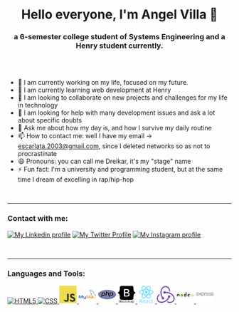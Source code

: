 <h1 align="center">Hello everyone, I'm Angel Villa 👋</h1>
<h3 align="center"> a 6-semester college student of Systems Engineering and a Henry student currently.</h3>

<br>
<br>

- 🔭 I am currently working on my life, focused on my future.
- 🌱 I am currently learning web development at Henry
- 👯 I am looking to collaborate on new projects and challenges for my life in technology
- 🤔 I am looking for help with many development issues and ask a lot about specific doubts
- 💬 Ask me about how my day is, and how I survive my daily routine
- 📫 How to contact me: well I have my email -> escarlata.2003@gmail.com, since I deleted networks so as not to procrastinate
- 😄 Pronouns: you can call me Dreikar, it's my "stage" name
- ⚡ Fun fact: I'm a university and programming student, but at the same time I dream of excelling in rap/hip-hop

<br> <hr>

<h3 align="left">Contact with me:</h3>
<p align="left">
<a href="https://www.linkedin.com/in/angel-david-villa-luján-396634255/" target="_blank"><img align="center" src="https://raw.githubusercontent.com/rahuldkjain/github-profile-readme-generator/master/src/images/icons/Social/linked-in-alt.svg" alt="My Linkedin profile" height="30" width="40" /></a>
<a href="https://twitter.com/advl_03" target="_blank"><img align="center" src="https://raw.githubusercontent.com/rahuldkjain/github-profile-readme-generator/master/src/images/icons/Social/twitter.svg" alt="My Twitter Profile" height="30" width="40" /></a>
<a href="https://www.instagram.com/_angeldvilla_/" target="_blank"><img align="center" src="https://raw.githubusercontent.com/rahuldkjain/github-profile-readme-generator/master/src/images/icons/Social/instagram.svg" alt="My Instagram profile" height="30" width="40" /></a>
</p>  

<br> <hr>

<h3 align="left">Languages and Tools:</h3>
<p align="left"> 

<a href="https://lenguajehtml.com/html/" target="_blank" rel="noreferrer"> 
<img src="https://www.vectorlogo.zone/logos/w3_html5/w3_html5-icon.svg" 
alt="HTML5" width="40" height="40"/> </a>
  
<a href="https://lenguajecss.com/css/" target="_blank" rel="noreferrer"> 
<img src="https://www.vectorlogo.zone/logos/w3_css/w3_css-icon.svg" 
alt="CSS" width="40" height="40"/> </a>  

<a href="https://developer.mozilla.org/en-US/docs/Web/JavaScript" target="_blank" rel="noreferrer"> 
<img src="https://raw.githubusercontent.com/devicons/devicon/master/icons/javascript/javascript-original.svg" 
alt="Javascript" width="40" height="40"/> </a>
 
<a href="https://www.mysql.com/" target="_blank" rel="noreferrer"> 
<img src="https://raw.githubusercontent.com/devicons/devicon/master/icons/mysql/mysql-original-wordmark.svg" 
alt="MySQL" width="40" height="40"/> </a>

<a href="https://www.php.net" target="_blank" rel="noreferrer"> 
<img src="https://raw.githubusercontent.com/devicons/devicon/master/icons/php/php-original.svg" 
alt="PhP" width="40" height="40"/> </a>

<a href="https://getbootstrap.com" target="_blank" rel="noreferrer"> 
<img src="https://raw.githubusercontent.com/devicons/devicon/master/icons/bootstrap/bootstrap-plain-wordmark.svg" 
alt="Bootstrap" width="40" height="40"/> </a> 

<a href="https://react.dev" target="_blank" rel="noreferrer"> 
<img src="https://raw.githubusercontent.com/devicons/devicon/master/icons/react/react-original-wordmark.svg" 
alt="ReactJS" width="40" height="40"/> </a> 

<a href="https://redux.js.org" target="_blank" rel="noreferrer"> 
<img src="https://raw.githubusercontent.com/devicons/devicon/master/icons/redux/redux-original.svg" 
alt="Redux" width="40" height="40"/> </a> 

<a href="https://nodejs.org/en" target="_blank" rel="noreferrer"> 
<img src="https://raw.githubusercontent.com/devicons/devicon/master/icons/nodejs/nodejs-original-wordmark.svg" 
alt="NodeJS" width="40" height="40"/> </a> 

<a href="https://expressjs.com/es/" target="_blank" rel="noreferrer"> 
<img src="https://raw.githubusercontent.com/devicons/devicon/master/icons/express/express-original-wordmark.svg" 
alt="Express" width="40" height="40"/> </a> 

</p>
